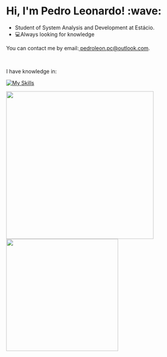<h1> Hi, I'm Pedro Leonardo! :wave:</h1>

<ul>
   <li>
    Student of System Analysis and Development at Estácio.
   </li>
    <li>
    💻Always looking for knowledge
    </li>
  </ul>
<p>You can contact me by email:<a href="mailto:pedroleon.pc@outlook.com"> pedroleon.pc@outlook.com</a>.</p> 
<br>

<p>I have knowledge in: </p>
<div align="left">

[![My Skills](https://skillicons.dev/icons?i=html,css,js,ts,nodejs,nextjs,react,vue,figma
)](https://skillicons.dev)

  </div>
  
<div>
<img src="https://github-readme-stats.vercel.app/api?username=pedrosrc&theme=chartreuse-dark&show_icons=true"  width="395">
<img src="https://github-readme-stats.vercel.app/api/top-langs/?username=pedrosrc&layout=compact&theme=chartreuse-dark" width="300">
</div>








